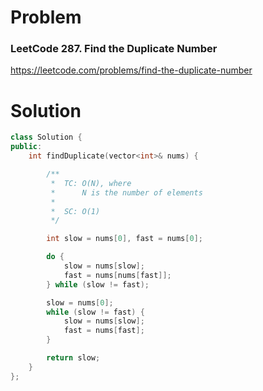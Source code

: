 
# Problem
### LeetCode 287. Find the Duplicate Number
https://leetcode.com/problems/find-the-duplicate-number

# Solution
```c++
class Solution {
public:
    int findDuplicate(vector<int>& nums) {

        /**
         *  TC: O(N), where
         *      N is the number of elements
         *
         *  SC: O(1)
         */

        int slow = nums[0], fast = nums[0];

        do {
            slow = nums[slow];
            fast = nums[nums[fast]];
        } while (slow != fast);

        slow = nums[0];
        while (slow != fast) {
            slow = nums[slow];
            fast = nums[fast];
        }

        return slow;
    }
};
```
